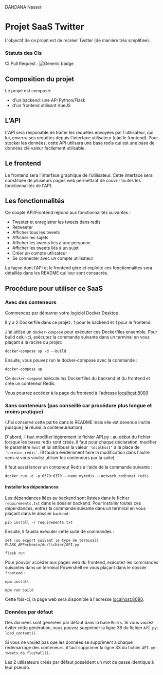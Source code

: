 DANDANA Nasser

# Projet SaaS Twitter

L'objectif de ce projet est de recréer Twitter (de manière très simplifiée).

### Statuts des CIs

CI Pull Request : 
![Generic badge](https://github.com/HakimCodage/4A_ILC_Dandana/actions/workflows/Pull_Request.yml/badge.svg)

## Composition du projet

Le projet est composé: 
* d'un backend: une API Python/Flask 
* d'un frontend utilisant VueJS

## L'API

L'API sera responable de traiter les requêtes envoyées par l'utilisateur, qui lui, enverra ses requêtes depuis l'interface utilisateur (càd le frontend). Pour stocker les données, cette API utilisera une base redis qui est une base de données clé valeur facilement utilisable.

## Le frontend

Le frontend sera l'interface graphique de l'utilisateur. Cette interface sera constituée de plusieurs pages web permettant de couvrir toutes les fonctionnalités de l'API.

## Les fonctionnalités

Ce couple API/Frontend répond aux fonctionnalités suivantes :

* Tweeter et enregistrer les tweets dans redis
* Retweeter
* Afficher tous les tweets
* Afficher les sujets
* Afficher les tweets liés à une personne
* Afficher les tweets liés à un sujet
* Créer un compte utilisateur
* Se connecter avec un compte utilisateur

La façon dont l'API et le frontend gère et exploite ces fonctionnalités sera détaillée dans les README qui leur sont consacrés.

## Procédure pour utiliser ce SaaS

### Avec des conteneurs

Commencez par démarrer votre logiciel Docker Desktop.

Il y a 2 Dockerfile dans ce projet : 1 pour le backend et 1 pour le frontend.

J'ai utilisé un `docker-compose` pour exécuter ces Dockerfiles ensemble. Pour build celui-ci, exécutez la commande suivante dans un terminal en vous plaçant à la racine du projet:

```
docker-compose up -d --build
```

Ensuite, vous pouvez run le docker-compose avec la commande :

`docker-compose up`

Ce `docker-compose` exécute les Dockerfiles du backend et du frontend et crée un conteneur Redis.

Vous pourrez accéder à la page du frontend à l'adresse [localhost:8000](http://127.0.0.1:8000/)

### Sans conteneurs (pas conseillé car procédure plus longue et moins pratique)

(J'ai conservé cette partie dans le README mais elle est devenue inutile puisque j'ai réussi la conteneurisation)

D'abord, il faut modifier légèrement le fichier API.py : au début du fichier lorsque les bases redis sont créés, il faut pour chaque déclaration, modifier le paramètre `host` et lui attribuer la valeur `'localhost'` à la place de `'service_redis'`. (Il faudra évidemment faire la modification dans l'autre sens si vous voulez utiliser les conteneurs par la suite)

Il faut aussi lancer un conteneur Redis à l'aide de la commande suivante :

```
docker run -d -p 6379:6379 --name myredis --network redisnet redis
```

#### Installer les dépendances

Les dépendances liées au backend sont listées dans le fichier `requirements.txt` dans le dossier backend. Pour installer toutes ces dépendances, entrez la commande suivante dans un terminal en vous plaçant dans le dossier `backend` :

```
pip install -r requirements.txt
```

Ensuite, il faudra exécuter cette suite de commandes :

```
set (ou export suivant le type de terminal) FLASK_APP=chemin/du/fichier/API.py
```

```
flask run
```

Pour pouvoir accéder aux pages web du frontend, exécutez les commandes suivantes dans un terminal Powershell en vous plaçant dans le dossier `frontend` :

```
npm install
```

```
npm run build
```

Cette fois-ci, la page web sera disponible à l'adresse [localhost:8080](http://localhost:8080/).

### Données par défaut

Des données sont générées par défaut dans la base `Redis`. Si vous voulez éviter cette génération, vous pouvez supprimer la ligne 36 du fichier `API.py`: `load_content()`.

Si vous ne voulez pas que les données se suppriment à chaque redémarrage des conteneurs, il faut supprimer la ligne 33 du fichier `API.py` : `tweets_db.flushall()`.

Les 2 utilisateurs créés par défaut possèdent un mot de passe identique à leur pseudo. 









